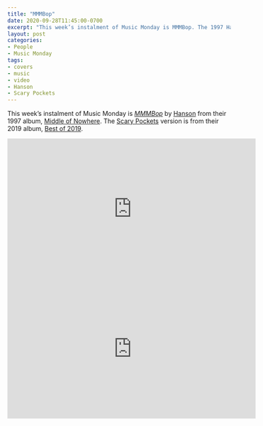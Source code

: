 ```yaml
---
title: "MMMBop"
date: 2020-09-28T11:45:00-0700
excerpt: "This week’s instalment of Music Monday is MMMBop. The 1997 Hanson original and a 2019 cover by Scary Pockets."
layout: post
categories:
- People
- Music Monday
tags:
- covers
- music
- video
- Hanson
- Scary Pockets
---
```

This week’s instalment of Music Monday is [_MMMBop_](https://en.wikipedia.org/wiki/MMMBop) by
[Hanson](http://www.hanson.net/) from their 1997 album,
[Middle of Nowhere](https://en.wikipedia.org/wiki/Middle_of_Nowhere_(album)). The [Scary Pockets](https://www.scarypocketsfunk.com/)
version is from their 2019 album, [Best of 2019](https://scarypockets.bandcamp.com/album/best-of-2019).



<div class="video-container">
<iframe width="560" height="315" src="https://www.youtube.com/embed/NHozn0YXAeE" frameborder="0" allowfullscreen title="Video: MMMBop by Hanson"></iframe>
</div>

<div class="video-container">
<iframe width="560" height="315" src="https://www.youtube.com/embed/fiShsfvbFUA" frameborder="0" allowfullscreen title="Video: MMMBop by Scary Pockets"></iframe>
</div>
